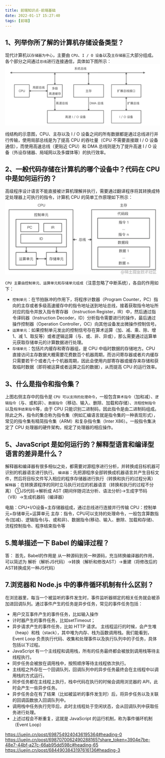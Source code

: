 ```yaml
---
title: 前端知识点-前端基础
date: 2022-01-17 15:27:40
tags: [前端]
---
```


## 1、列举你所了解的计算机存储设备类型？

现代计算机以`存储器为中心`，主要由 `CPU`、`I / O 设备`以及`主存储器`三大部分组成。各个部分之间通过`总线`进行连接通信，具体如下图所示：
![](/images/page/knowledge/1.png)

线结构的示意图，CPU、主存以及 I / O 设备之间的所有数据都是通过总线进行并行传输，使用局部总线是为了提高 CPU 的吞吐量（CPU 不需要直接跟 I / O 设备通信），而使用高速总线（更贴近 CPU）和 DMA 总线则是为了提升高速 I / O 设备（外设存储器、局域网以及多媒体等）的执行效率。

## 2、一般代码存储在计算机的哪个设备中？代码在 CPU 中是如何运行的？

高级程序设计语言不能直接被计算机理解并执行，需要通过翻译程序将其转换成特定处理器上可执行的指令，计算机 CPU 的简单工作原理如下所示：
![](/images/page/knowledge/2.png)

`CPU 主要由控制单元、运算单元和存储单元组成`（注意忽略了中断系统），各自的作用如下：

- `控制单元`：在节拍脉冲的作用下，将程序计数器（Program Counter，PC）指向的主存或者多级高速缓存中的指令地址送到地址总线，接着获取指令地址所对应的指令并放入指令寄存器 （Instruction Register，IR）中，然后通过指令译码器（Instruction Decoder，ID）分析指令需要进行的操作，最后通过操作控制器（Operation Controller，OC）向其他设备发出微操作控制信号。
- `运算单元`：如果控制单元发出的控制信号存在算术运算（加、减、乘、除、增 1、减 1、取反等）或者逻辑运算（与、或、非、异或），那么需要通过运算单元获取存储单元的计算数据进行处理。
- `存储单元`：包括片内缓存和寄存器组，是 CPU 中临时数据的存储地方。CPU 直接访问主存数据大概需要花费数百个机器周期，而访问寄存器或者片内缓存只需要若干个或者几十个机器周期，因此会使用内部寄存器或缓存来存储和获取临时数据（即将被运算或者运算之后的数据），从而提高 CPU 的运行效率。

## 3、什么是指令和指令集？

上图右侧主存中的指令是 `CPU 可以支持的处理命令`，一般包含`算术指令`（加和减）、`逻辑指令`（与、或和非）、`数据指令`（移动、输入、删除、加载和存储）、`流程控制指令`以及`程序结束指令`等，由于 CPU 只能识别二进制码，因此指令是由二进制码组成。除此之外，指令的集合称为指令集（例如汇编语言就是指令集的一种表现形式），常见的指令集有精简指令集（ARM）和复杂指令集（Inter X86）。一般指令集决定了 CPU 处理器的硬件架构，规定了处理器的相应操作。

## 5、JavaScript 是如何运行的？解释型语言和编译型语言的差异是什么？

解释器和编译器有很多相似之处，都需要对源程序进行分析，并转换成目标机器可识别的机器语言进行执行。
`编译器`：先把源程序全部转换成机器语言并产生目标文件，然后将目标文件写入相应的程序存储器进行执行（转换和执行的过程分离）
`解释器`：在转换源程序的同时立马执行对应的机器语言（转换和执行的过程不分离）
①JS代码->解析成 AST (期间伴随词法分析、语法分析)->生成字节码（V8）->生成机器码（编译器）

电脑：CPU+I/O设备+主存储器组成，通过总线进行连接并行传输
CPU：控制单元+存储单元+运算单元
主存：指令，CPU可以支持的处理命令，一般包含算数指令(加减)、逻辑指令(与、或和非)、数据指令(移动、输入、删除、加载和存储)、流程控制指令、程序结束指令等

## 5.简单描述一下 Babel 的编译过程？

答： 首先，Babel的作用是 从一种源码到另一种源码，充当转换编译器的作用，可以简述为 解析（解析JS代码）->转换（解析和修改AST）->重建（将修改后的AST转换成另一种JS代码）

## 7.浏览器和 Node.js 中的事件循环机制有什么区别？

在浏览器里，每当一个被监听的事件发生时，事件监听器绑定的相关任务就会被添加进回调队列。通过事件产生的任务是异步任务，常见的事件任务包括：

- 用户交互事件产生的事件任务，比如输入操作
- 计时器产生的事件任务，比如setTimeout；
- 异步请求产生的事件任务，比如 HTTP 请求。
主线程运行的时候，会产生堆（heap）和栈（stack），其中堆为内存、栈为函数调用栈。我们能看到，Event Loop 负责执行代码、收集和处理事件以及执行队列中的子任务，具体包括以下过程。
- JavaScript 有一个主线程和调用栈，所有的任务最终都会被放到调用栈等待主线程执行。
- 同步任务会被放在调用栈中，按照顺序等待主线程依次执行。
- 主线程之外存在一个回调队列，回调队列中的异步任务最终会在主线程中以调用栈的方式运行。
- 同步任务都在主线程上执行，栈中代码在执行的时候会调用浏览器的 API，此时会产生一些异步任务。
- 异步任务会在有了结果（比如被监听的事件发生时）后，将异步任务以及关联的回调函数放入回调队列中。
- 调用栈中任务执行完毕后，此时主线程处于空闲状态，会从回调队列中获取任务进行处理。
- 上述过程会不断重复，这就是 JavaScript 的运行机制，称为事件循环机制（Event Loop）

<https://juejin.cn/post/6987549240436195364#heading-0>
<https://juejin.cn/post/6987070062490288165?share_token=3904e7be-48e7-44bf-a27c-66ab95dd598c#heading-65>
<https://juejin.cn/post/6844903843197616136#heading-3>
